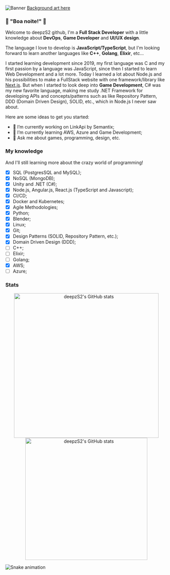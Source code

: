 ![Banner](./banner.gif)
[Background art here](https://tenor.com/view/dark-souls-bonfire-rest-warm-gif-16368928)

### 👋 "Boa noite!" 👋

Welcome to deepzS2 github,
I'm a **Full Stack Developer** with a little knowledge about **DevOps**, **Game Developer** and **UI/UX design**.

The language I love to develop is **JavaScript/TypeScript**, but I'm looking forward to learn another languages like **C++**, **Golang**, **Elixir**, etc...

I started learning development since 2019, my first language was C and my first passion by a language was JavaScript, since then I started to learn Web Development and a lot more. Today I learned a lot about Node.js and his possibilities to make a FullStack website with one framework/library like [Next.js](https://nextjs.org). But when I started to look deep into **Game Development**, C# was my new favorite language, making me study .NET Framework for developing APIs and concepts/patterns such as like Repository Pattern, DDD (Domain Driven Design), SOLID, etc., which in Node.js I never saw about.

Here are some ideas to get you started:

- 🔭 I’m currently working on LinkApi by Semantix;
- 🌱 I’m currently learning AWS, Azure and Game Development;
- 💬 Ask me about games, programming, design, etc.

### My knowledge
And I'll still learning more about the crazy world of programming!

- [x] SQL (PostgresSQL and MySQL);
- [x] NoSQL (MongoDB); 
- [x] Unity and .NET (C#);
- [x] Node.js, Angular.js, React.js (TypeScript and Javascript);
- [x] CI/CD;
- [x] Docker and Kubernetes;
- [x] Agile Methodologies;
- [x] Python;
- [x] Blender;
- [x] Linux;
- [x] Git;
- [x] Design Patterns (SOLID, Repository Pattern, etc.);
- [x] Domain Driven Design (DDD);
- [ ] C++;
- [ ] Elixir;
- [ ] Golang;
- [x] AWS;
- [ ] Azure;

### Stats
<div align="center">
  <img width="450em" alt="deepzS2's GitHub stats" src="https://my-github-readme-stats-olive.vercel.app/api?username=deepzS2&show_icons=true&theme=dark" />
  <img width="380em" alt="deepzS2's GitHub stats" src="https://my-github-readme-stats-olive.vercel.app/api/top-langs/?username=deepzS2&layout=compact&show_icons=true&theme=dark" />
</div>

![Snake animation](https://github.com/deepzS2/deepzS2/blob/output/github-contribution-grid-snake.svg)
